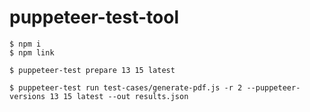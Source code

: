 # puppeteer-test-tool

```
$ npm i
$ npm link

$ puppeteer-test prepare 13 15 latest

$ puppeteer-test run test-cases/generate-pdf.js -r 2 --puppeteer-versions 13 15 latest --out results.json
```
